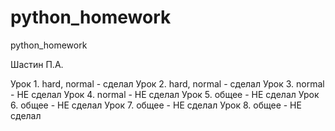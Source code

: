 # python_homework
python_homework


Шастин П.А.

Урок 1. hard, normal - сделал
Урок 2. hard, normal - сделал
Урок 3. normal - НЕ сделал
Урок 4. normal - НЕ сделал
Урок 5. общее - НЕ сделал
Урок 6. общее - НЕ сделал
Урок 7. общее - НЕ сделал
Урок 8. общее - НЕ сделал
